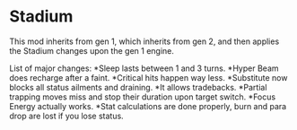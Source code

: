 Stadium
====================

This mod inherits from gen 1, which inherits from gen 2, and then applies the Stadium changes upon the gen 1 engine.

List of major changes:
 *Sleep lasts between 1 and 3 turns.
 *Hyper Beam does recharge after a faint.
 *Critical hits happen way less.
 *Substitute now blocks all status ailments and draining.
 *It allows tradebacks.
 *Partial trapping moves miss and stop their duration upon target switch.
 *Focus Energy actually works.
 *Stat calculations are done properly, burn and para drop are lost if you lose status.